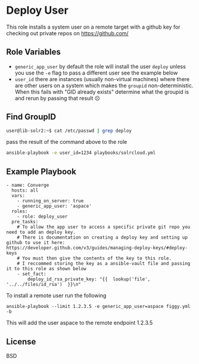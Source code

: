 Deploy User
===========

This role installs a system user on a remote target with a github key for checking out private repos on https://github.com/

Role Variables
--------------

- `generic_app_user` by default the role will install the user `deploy` unless you
use the `-e` flag to pass a different user see the example below
- `user_id` there are instances (usually non-virtual machines) where there are other users on a system which makes the `groupid` non-deterministic. When this fails with "GID already exists" determine what the groupid is and rerun by passing that result  :frowning_face:

Find GroupID
------------

```bash
user@lib-solr2:~$ cat /etc/passwd | grep deploy
```
pass the result of the command above to the role

```bash
ansible-playbook -e user_id=1234 playbooks/solrcloud.yml
```

Example Playbook
----------------

```
- name: Converge
  hosts: all
  vars:
    - running_on_server: true
    - generic_app_user: 'aspace'
  roles:
    - role: deploy_user
  pre_tasks:
    # To allow the app user to access a specific private git repo you need to add an deploy key.
    # There is documentation on creating a deploy key and setting up github to use it here: https://developer.github.com/v3/guides/managing-deploy-keys/#deploy-keys
    # You must then give the contents of the key to this role.
    # I reccommed storing the key as a ansible-vault file and passing it to this role as shown below
    - set_fact:
        deploy_id_rsa_private_key: "{{  lookup('file', '../../files/id_rsa')  }}\n"
```

To install a remote user run the following

```
ansible-playbook --limit 1.2.3.5 -e generic_app_user=aspace figgy.yml -b
```

This will add the user aspace to the remote endpoint 1.2.3.5

License
-------

BSD
